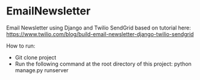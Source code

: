 # EmailNewsletter
Email Newsletter using Django and Twilio SendGrid based on tutorial here: https://www.twilio.com/blog/build-email-newsletter-django-twilio-sendgrid

How to run: 

* Git clone project 
* Run the following command at the root directory of this project: python manage.py runserver 

